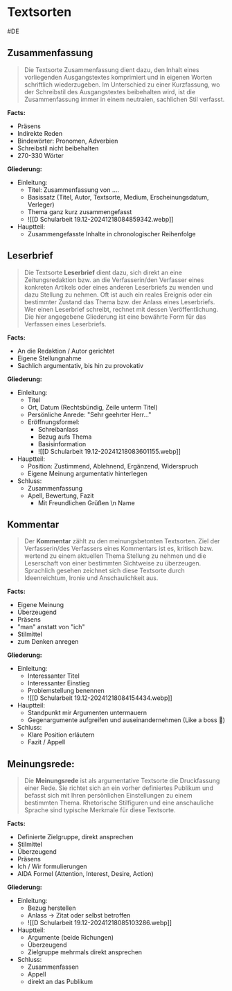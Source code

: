 # Textsorten
#DE 

## **Zusammenfassung**

> Die Textsorte Zusammenfassung dient dazu, den Inhalt eines vorliegenden Ausgangstextes komprimiert und in eigenen Worten schriftlich wiederzugeben. Im Unterschied zu einer Kurzfassung, wo der Schreibstil des Ausgangstextes beibehalten wird, ist die Zusammenfassung immer in einem neutralen, sachlichen Stil verfasst.

**Facts:**
- Präsens
- Indirekte Reden
- Bindewörter: Pronomen, Adverbien
- Schreibstil nicht beibehalten
- 270-330 Wörter

**Gliederung:**
- Einleitung:
	- Titel: Zusammenfassung von ....
	- Basissatz (Titel, Autor, Textsorte, Medium, Erscheinungsdatum, Verleger)
	- Thema ganz kurz zusammengefasst
	- ![[D Schularbeit 19.12-20241218084859342.webp]]
- Hauptteil:
	- Zusammengefasste Inhalte in chronologischer Reihenfolge

## **Leserbrief**

>Die Textsorte **Leserbrief** dient dazu, sich direkt an eine Zeitungsredaktion bzw. an die Verfasserin/den Verfasser eines konkreten Artikels oder eines anderen Leserbriefs zu wenden und dazu Stellung zu nehmen. Oft ist auch ein reales Ereignis oder ein bestimmter Zustand das Thema bzw. der Anlass eines Leserbriefs. Wer einen Leserbrief schreibt, rechnet mit dessen Veröffentlichung. Die hier angegebene Gliederung ist eine bewährte Form für das Verfassen eines Leserbriefs.

**Facts:**
- An die Redaktion / Autor gerichtet
- Eigene Stellungnahme
- Sachlich argumentativ, bis hin zu provokativ

**Gliederung:**
- Einleitung:
	- Titel
	- Ort, Datum (Rechtsbündig, Zeile unterm Titel)
	- Persönliche Anrede: "Sehr geehrter Herr..."
	- Eröffnungsformel:
		- Schreibanlass
		- Bezug aufs Thema
		- Basisinformation
		- ![[D Schularbeit 19.12-20241218083601155.webp]]
- Hauptteil:
	- Position: Zustimmend, Ablehnend, Ergänzend, Widerspruch
	- Eigene Meinung argumentativ hinterlegen
- Schluss:
	- Zusammenfassung
	- Apell, Bewertung, Fazit
		- Mit Freundlichen Grüßen \n Name

## **Kommentar**

>Der **Kommentar** zählt zu den meinungsbetonten Textsorten. Ziel der Verfasserin/des Verfassers eines Kommentars ist es, kritisch bzw. wertend zu einem aktuellen Thema Stellung zu nehmen und die Leserschaft von einer bestimmten Sichtweise zu überzeugen. Sprachlich gesehen zeichnet sich diese Textsorte durch Ideenreichtum, Ironie und Anschaulichkeit aus.

**Facts:**
- Eigene Meinung
- Überzeugend
- Präsens
- "man" anstatt von "ich"
- Stilmittel
- zum Denken anregen

**Gliederung:**
- Einleitung:
	- Interessanter Titel
	- Interessanter Einstieg
	- Problemstellung benennen
	- ![[D Schularbeit 19.12-20241218084154434.webp]]
- Hauptteil:
	- Standpunkt mir Argumenten untermauern
	- Gegenargumente aufgreifen und auseinandernehmen (Like a boss 🍻)
- Schluss:
	- Klare Position erläutern
	- Fazit / Appell

## **Meinungsrede:**

>Die **Meinungsrede** ist  als argumentative Textsorte die Druckfassung einer Rede. Sie richtet sich an ein vorher definiertes Publikum und befasst sich mit Ihren persönlichen Einstellungen zu einem bestimmten Thema. Rhetorische Stilfiguren und eine anschauliche Sprache sind typische Merkmale für diese Textsorte.

**Facts:**
- Definierte Zielgruppe, direkt ansprechen
- Stilmittel
- Überzeugend
- Präsens
- Ich / Wir formulierungen
- AIDA Formel (Attention, Interest, Desire, Action)

**Gliederung:**
- Einleitung:
	- Bezug herstellen
	- Anlass -> Zitat oder selbst betroffen
	- ![[D Schularbeit 19.12-20241218085103286.webp]]
- Hauptteil:
	- Argumente (beide Richungen)
	- Überzeugend
	- Zielgruppe mehrmals direkt ansprechen
- Schluss:
	- Zusammenfassen
	- Appell
	- direkt an das Publikum